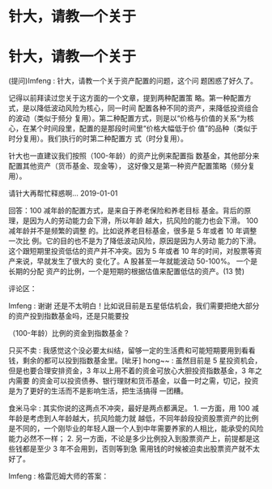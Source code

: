 # 针大，请教一个关于

# 针大，请教一个关于

(提问)Imfeng : 针大，请教一个关于资产配置的问题，这个问 题困惑了好久了。

记得以前拜读过您关于这方面的一个文章，提到两种配置策 略。第一种配置方式，是以降低波动风险为核心，同一时间 配置各种不同的资产，来降低投资组合的波动（类似于频分 复用）。第二种配置方式，则是以“价格与价值的关系“为核 心，在某个时间段里，配置的是那段时间里“价格大幅低于价 值”的品种（类似于时分复用）。我们执行的时第二种配置方 式（时分复用）。

针大也一直建议我们按照（100-年龄）的资产比例来配置指 数基金，其他部分来配置其他资产（货币基金、现金等）， 这好像又是第一种资产配置策略（频分复用）。

请针大再帮忙释惑啊… 2019-01-01

回答：100 减年龄的配置方式，是来自于养老保险和养老目标 基金。背后的原理，是因为人的劳动能力会下滑，所以年龄 越大，抗风险的能力也会下滑。 100 减年龄并不是频繁的调整 的。比如说养老目标基金，很多是 5 年或者 10 年调整一次比 例。它的目的也不是为了降低波动风险，原因是因为人劳动 能力的下滑。 这个跟短期里投资低估的资产并不冲突。因为 5 年或者 10 年的时间，对股票等资产来说，早就发生了很大的 变化了。A 股甚至一年就能波动 50-100%。 一个是长期的分配 资产的比例，一个是短期的根据估值来配置低估的资产。(13 赞)

评论区：

Imfeng : 谢谢 还是不太明白！比如说目前是五星低估机会，我们需要把绝大部分的资产投到指数基金吗，还是只能要投

（100-年龄）比例的资金到指数基金？

只买不卖 : 我感觉这个没必要太纠结，留够一定的生活费和可能短期要用到看看钱，剩余的都可以投到指数基金里。[呲牙] hong~~ : 虽然目前是 5 星投资机会，但是也要合理安排资金，3 年以上用不着的资金可放心大胆投资指数基金，3 年之内需要 的资金可以投资债券、银行理财和货币基金，以备一时之需，切记，投资是为了更好的生活而不是影响生活，把生活搞得 一团糟。

食米马伞 : 其实你说的这两点不冲突，最好是两点都满足。 1\. 一方面，用 100 减年龄是考虑到人年龄越大，抗风险能力就 越低，不同年龄段投资股票资产的比例是不同的，一个刚毕业的年轻人跟一个人到中年需要养家的人相比，能承受的风险 能力必然不一样； 2\. 另一方面，不论是多少比例投入到股票资产上，前提都是这些钱都是至少 3 年不会用到，否则等到急 需用钱的时候被迫卖出股票资产就不太好了。

Imfeng : 格雷厄姆大师的答案：